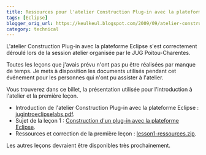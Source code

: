 ```yaml
---
title: Ressources pour l'atelier Construction Plug-in avec la plateforme Eclipse
tags: [Eclipse]
blogger_orig_url: https://keulkeul.blogspot.com/2009/09/atelier-construction-plug-in-avec-la_25.html
category: technical
---
```


L'atelier Construction Plug-in avec la plateforme Eclipse s'est correctement déroulé lors de la session atelier organisée par le JUG Poitou-Charentes.

Toutes les leçons que j'avais prévu n'ont pas pu être réalisées par manque de temps. Je mets à disposition les documents utilisés pendant cet événement pour les personnes qui n'ont pu assister à l'atelier.

Vous trouverez dans ce billet, la présentation utilisée pour l'introduction à l'atelier et la première leçon.

* Introduction de l'atelier Construction Plug-in avec la plateforme Eclipse : [jugintroeclipselabs.pdf](/files/jugintroeclipselabs.pdf).
* Sujet de la leçon 1 : [Construction d'un plug-in avec la plateforme Eclipse](http://mbaron.developpez.com/tutoriels/eclipse/construire-et-executer-plug-in-part1/).
* Ressources et correction de la première leçon : [lesson1-ressources.zip](/files/lesson1-ressources.zip).

Les autres leçons devraient être disponibles très prochainement.